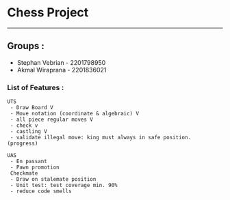 # Chess Project
---

## Groups :
- Stephan Vebrian - 2201798950
- Akmal Wiraprana - 2201836021

### List of Features : 
```
UTS 
 - Draw Board V
 - Move notation (coordinate & algebraic) V
 - all piece regular moves V
 - check v
 - castling V
 - validate illegal move: king must always in safe position. (progress)
```
```
UAS
 - En passant
 - Pawn promotion
 Checkmate
 - Draw on stalemate position
 - Unit test: test coverage min. 90%
 - reduce code smells
```
